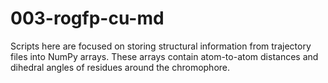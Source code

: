 # 003-rogfp-cu-md

Scripts here are focused on storing structural information from trajectory files into NumPy arrays.
These arrays contain atom-to-atom distances and dihedral angles of residues around the chromophore.
